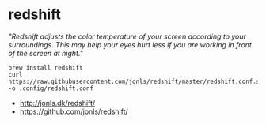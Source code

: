 # redshift

_"Redshift adjusts the color temperature of your screen according to your
surroundings. This may help your eyes hurt less if you are working in front of
the screen at night."_

```
brew install redshift
curl https://raw.githubusercontent.com/jonls/redshift/master/redshift.conf.sample -o .config/redshift.conf
```

* http://jonls.dk/redshift/
* https://github.com/jonls/redshift/
